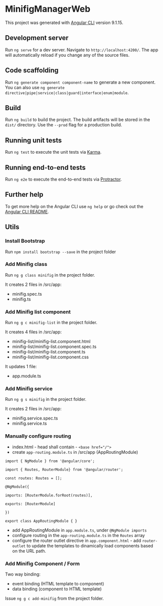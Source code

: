 # MinifigManagerWeb

This project was generated with [Angular CLI](https://github.com/angular/angular-cli) version 9.1.15.

## Development server

Run `ng serve` for a dev server. Navigate to `http://localhost:4200/`. The app will automatically reload if you change any of the source files.

## Code scaffolding

Run `ng generate component component-name` to generate a new component. You can also use `ng generate directive|pipe|service|class|guard|interface|enum|module`.

## Build

Run `ng build` to build the project. The build artifacts will be stored in the `dist/` directory. Use the `--prod` flag for a production build.

## Running unit tests

Run `ng test` to execute the unit tests via [Karma](https://karma-runner.github.io).

## Running end-to-end tests

Run `ng e2e` to execute the end-to-end tests via [Protractor](http://www.protractortest.org/).

## Further help

To get more help on the Angular CLI use `ng help` or go check out the [Angular CLI README](https://github.com/angular/angular-cli/blob/master/README.md).

## Utils

### Install Bootstrap

Run `npm install bootstrap --save` in the project folder

### Add Minifig class

Run `ng g class minifig` in the project folder. 

It creates 2 files in /src/app:

- minifig.spec.ts
- minifig.ts

### Add Minifig list component

Run `ng g c minifig-list` in the project folder.

It creates 4 files in /src/app:

- minifig-list/minifig-list.component.html
- minifig-list/minifig-list.component.spec.ts
- minifig-list/minifig-list.component.ts
- minifig-list/minifig-list.component.css

It updates 1 file:

- app.module.ts

### Add Minifig service

Run `ng g s minifig` in the project folder.

It creates 2 files in /src/app:

- minifig.service.spec.ts
- minifig.service.ts

### Manually configure routing

- index.html - head shall contain - `<base href="/">`
- create `app-routing.module.ts` in /src/app (AppRoutingModule)

`import { NgModule } from '@angular/core';`

`import { Routes, RouterModule} from '@angular/router';`

`const routes: Routes = [];`

`@NgModule({`

`imports: [RouterModule.forRoot(routes)],`

`exports: [RouterModule]`

`})`

`export class AppRoutingModule { }`

- add AppRoutingModule in `app.module.ts`, under `@NgModule imports`
- configure routing in the `app-routing.module.ts` in the `Routes` array
- configure the router outlet directive in `app.component.html` - add `router-outlet` to update the templates to dinamically load components based on the URL path.

### Add Minifig Component / Form

Two way binding:

- event binding (HTML template to component) 
- data binding (component to HTML template)

Issue `ng g c add-minifig` from the project folder.
